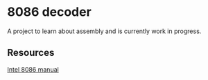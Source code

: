 # 8086 decoder

A project to learn about assembly and is currently work in progress.

## Resources
[Intel 8086 manual](https://edge.edx.org/c4x/BITSPilani/EEE231/asset/8086_family_Users_Manual_1_.pdf)
